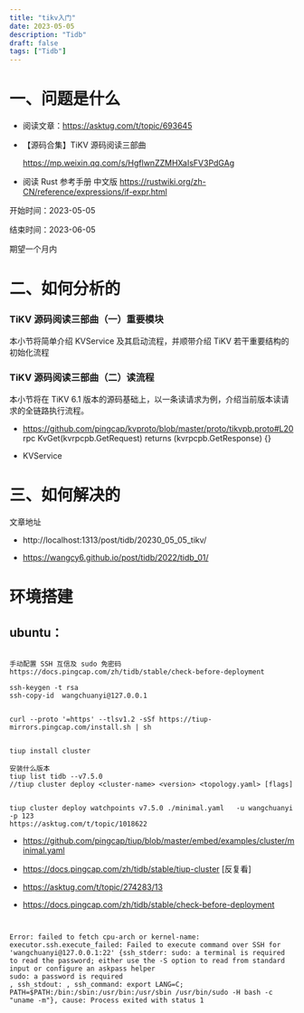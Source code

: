 ```yaml
---
title: "tikv入门"
date: 2023-05-05
description: "Tidb"
draft: false
tags: ["Tidb"]
---
```



# 一、问题是什么



- 阅读文章：https://asktug.com/t/topic/693645

- 【源码合集】TiKV 源码阅读三部曲

  https://mp.weixin.qq.com/s/HgflwnZZMHXaIsFV3PdGAg

- 阅读  Rust 参考手册 中文版
  https://rustwiki.org/zh-CN/reference/expressions/if-expr.html
  

开始时间：2023-05-05

结束时间：2023-06-05 

期望一个月内

# 二、如何分析的


### TiKV 源码阅读三部曲（一）重要模块
本小节将简单介绍 KVService 及其启动流程，并顺带介绍 TiKV 若干重要结构的初始化流程


### TiKV 源码阅读三部曲（二）读流程
本小节将在 TiKV 6.1 版本的源码基础上，以一条读请求为例，介绍当前版本读请求的全链路执行流程。

- https://github.com/pingcap/kvproto/blob/master/proto/tikvpb.proto#L20
rpc KvGet(kvrpcpb.GetRequest) returns (kvrpcpb.GetResponse) {}

- KVService



# 三、如何解决的



文章地址

- http://localhost:1313/post/tidb/20230_05_05_tikv/

- https://wangcy6.github.io/post/tidb/2022/tidb_01/







# 环境搭建

## ubuntu：

~~~

手动配置 SSH 互信及 sudo 免密码
https://docs.pingcap.com/zh/tidb/stable/check-before-deployment

ssh-keygen -t rsa
ssh-copy-id  wangchuanyi@127.0.0.1


curl --proto '=https' --tlsv1.2 -sSf https://tiup-mirrors.pingcap.com/install.sh | sh


tiup install cluster

安装什么版本 
tiup list tidb --v7.5.0
//tiup cluster deploy <cluster-name> <version> <topology.yaml> [flags]


tiup cluster deploy watchpoints v7.5.0 ./minimal.yaml   -u wangchuanyi -p 123
https://asktug.com/t/topic/1018622

~~~



- https://github.com/pingcap/tiup/blob/master/embed/examples/cluster/minimal.yaml

- https://docs.pingcap.com/zh/tidb/stable/tiup-cluster [反复看]

- https://asktug.com/t/topic/274283/13

- https://docs.pingcap.com/zh/tidb/stable/check-before-deployment

  

  

~~~


Error: failed to fetch cpu-arch or kernel-name: executor.ssh.execute_failed: Failed to execute command over SSH for 'wangchuanyi@127.0.0.1:22' {ssh_stderr: sudo: a terminal is required to read the password; either use the -S option to read from standard input or configure an askpass helper
sudo: a password is required
, ssh_stdout: , ssh_command: export LANG=C; PATH=$PATH:/bin:/sbin:/usr/bin:/usr/sbin /usr/bin/sudo -H bash -c "uname -m"}, cause: Process exited with status 1





~~~

